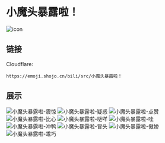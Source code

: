 # 小魔头暴露啦！
![icon](https://emoji.shojo.cn/bili/src/小魔头暴露啦！/icon.png)
## 链接
Cloudflare:
```
https://emoji.shojo.cn/bili/src/小魔头暴露啦！
```
## 展示
![小魔头暴露啦-震惊](https://emoji.shojo.cn/bili/src/小魔头暴露啦！/小魔头暴露啦-震惊.png)
![小魔头暴露啦-疑惑](https://emoji.shojo.cn/bili/src/小魔头暴露啦！/小魔头暴露啦-疑惑.png)
![小魔头暴露啦-点赞](https://emoji.shojo.cn/bili/src/小魔头暴露啦！/小魔头暴露啦-点赞.png)
![小魔头暴露啦-比心](https://emoji.shojo.cn/bili/src/小魔头暴露啦！/小魔头暴露啦-比心.png)
![小魔头暴露啦-哒咩](https://emoji.shojo.cn/bili/src/小魔头暴露啦！/小魔头暴露啦-哒咩.png)
![小魔头暴露啦-哇](https://emoji.shojo.cn/bili/src/小魔头暴露啦！/小魔头暴露啦-哇.png)
![小魔头暴露啦-冲鸭](https://emoji.shojo.cn/bili/src/小魔头暴露啦！/小魔头暴露啦-冲鸭.png)
![小魔头暴露啦-冒头](https://emoji.shojo.cn/bili/src/小魔头暴露啦！/小魔头暴露啦-冒头.png)
![小魔头暴露啦-傲娇](https://emoji.shojo.cn/bili/src/小魔头暴露啦！/小魔头暴露啦-傲娇.png)
![小魔头暴露啦-乖巧](https://emoji.shojo.cn/bili/src/小魔头暴露啦！/小魔头暴露啦-乖巧.png)
